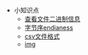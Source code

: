 * 小知识点
   * [查看文件二进制信息](查看文件二进制信息.md)
   * [字节序endianess](字节序endianess.md)
   * [csv文件格式](csv文件格式.md)
   * [img](img/)
